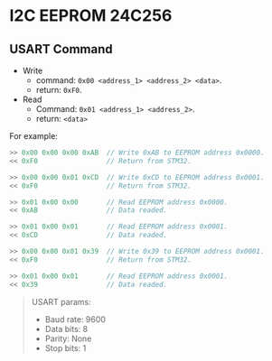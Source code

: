 # I2C EEPROM 24C256

## USART Command
- Write
  - command: `0x00 <address_1> <address_2> <data>`.
  - return: `0xF0`.
- Read
  - Command: `0x01 <address_1> <address_2>`.
  - return: `<data>` 

For example:
```c
>> 0x00 0x00 0x00 0xAB  // Write 0xAB to EEPROM address 0x0000.
<< 0xF0                 // Return from STM32.

>> 0x00 0x00 0x01 0xCD  // Write 0xCD to EEPROM address 0x0001.
<< 0xF0                 // Return from STM32.

>> 0x01 0x00 0x00       // Read EEPROM address 0x0000.
<< 0xAB                 // Data readed.

>> 0x01 0x00 0x01       // Read EEPROM address 0x0001.
<< 0xCD                 // Data readed.

>> 0x00 0x00 0x01 0x39  // Write 0x39 to EEPROM address 0x0001.
<< 0xF0                 // Return from STM32.

>> 0x01 0x00 0x01       // Read EEPROM address 0x0001.
<< 0x39                 // Data readed.
```

> USART params: 
> - Baud rate: 9600
> - Data bits: 8
> - Parity: None
> - Stop bits: 1
